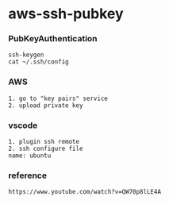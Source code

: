 # aws-ssh-pubkey
### PubKeyAuthentication
```
ssh-keygen
cat ~/.ssh/config
```
### AWS
```
1. go to "key pairs" service
2. upload private key
```
### vscode
```
1. plugin ssh remote
2. ssh configure file
name: ubuntu
```


### reference
```
https://www.youtube.com/watch?v=QW70p8lLE4A
```
